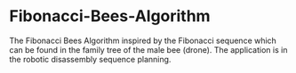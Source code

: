 # Fibonacci-Bees-Algorithm
The Fibonacci Bees Algorithm inspired by the Fibonacci sequence which can be found in the family tree of the male bee (drone). The application is in the robotic disassembly sequence planning.
